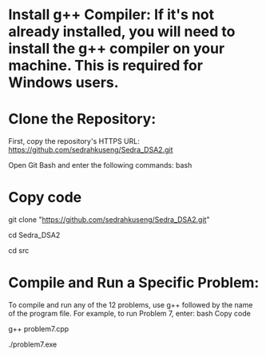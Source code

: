 
# Install g++ Compiler: If it's not already installed, you will need to install the g++ compiler on your machine. This is required for Windows users.


# Clone the Repository:
First, copy the repository's HTTPS URL: https://github.com/sedrahkuseng/Sedra_DSA2.git


Open Git Bash and enter the following commands:
bash


# Copy code
git clone "https://github.com/sedrahkuseng/Sedra_DSA2.git"


cd Sedra_DSA2


cd src




# Compile and Run a Specific Problem:
To compile and run any of the 12 problems, use g++ followed by the name of the program file. For example, to run Problem 7, enter:
bash
Copy code


g++ problem7.cpp


./problem7.exe
